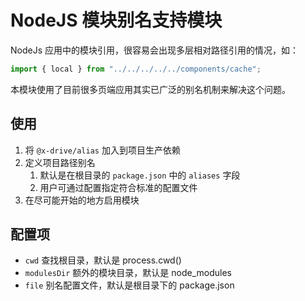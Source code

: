 # NodeJS 模块别名支持模块

NodeJs 应用中的模块引用，很容易会出现多层相对路径引用的情况，如：
```js
import { local } from "../../../../../components/cache";
```
本模块使用了目前很多页端应用其实已广泛的别名机制来解决这个问题。

## 使用
1. 将 `@x-drive/alias` 加入到项目生产依赖
1. 定义项目路径别名
    1. 默认是在根目录的 `package.json` 中的 `aliases` 字段
    1. 用户可通过配置指定符合标准的配置文件
1. 在尽可能开始的地方启用模块

## 配置项
- `cwd` 查找根目录，默认是 process.cwd()
- `modulesDir` 额外的模块目录，默认是 node_modules
- `file` 别名配置文件，默认是根目录下的 package.json